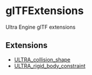 # glTFExtensions

Ultra Engine glTF extensions

## Extensions

- [ULTRA_collision_shape](ULTRA_collision_shapes/README.md)
- [ULTRA_rigid_body_constraint](ULTRA_rigid_body_constraint/README.md)
